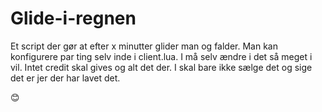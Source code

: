 # Glide-i-regnen
Et script der gør at efter x minutter glider man og falder. Man kan konfigurere par ting selv inde i client.lua.
I må selv ændre i det så meget i vil. Intet credit skal gives og alt det der. 
I skal bare ikke sælge det og sige det er jer der har lavet det.

😊
